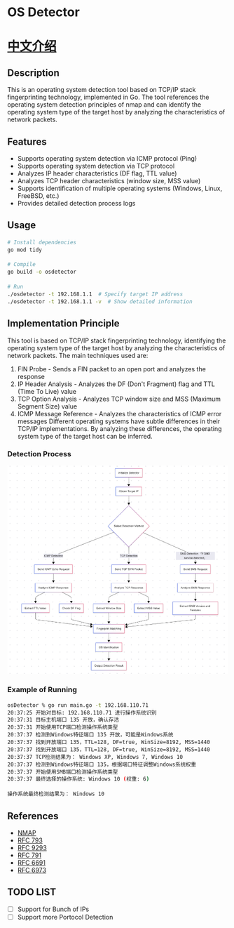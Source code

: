 # OS Detector

# [中文介绍](./README_CN.md)

## Description
This is an operating system detection tool based on TCP/IP stack fingerprinting technology, implemented in Go. The tool references the operating system detection principles of nmap and can identify the operating system type of the target host by analyzing the characteristics of network packets.

## Features

- Supports operating system detection via ICMP protocol (Ping)
- Supports operating system detection via TCP protocol
- Analyzes IP header characteristics (DF flag, TTL value)
- Analyzes TCP header characteristics (window size, MSS value)
- Supports identification of multiple operating systems (Windows, Linux, FreeBSD, etc.)
- Provides detailed detection process logs

## Usage
```bash
# Install dependencies
go mod tidy

# Compile
go build -o osdetector

# Run
./osdetector -t 192.168.1.1  # Specify target IP address
./osdetector -t 192.168.1.1 -v  # Show detailed information
```

## Implementation Principle
This tool is based on TCP/IP stack fingerprinting technology, identifying the operating system type of the target host by analyzing the characteristics of network packets. The main techniques used are:

1. FIN Probe - Sends a FIN packet to an open port and analyzes the response
2. IP Header Analysis - Analyzes the DF (Don't Fragment) flag and TTL (Time To Live) value
3. TCP Option Analysis - Analyzes TCP window size and MSS (Maximum Segment Size) value
4. ICMP Message Reference - Analyzes the characteristics of ICMP error messages
Different operating systems have subtle differences in their TCP/IP implementations. By analyzing these differences, the operating system type of the target host can be inferred.

### Detection Process

![progress](./img/progress.png)


### Example of Running
```bash
osDetector % go run main.go -t 192.168.110.71
20:37:25 开始对目标: 192.168.110.71 进行操作系统识别
20:37:31 目标主机端口 135 开放，确认存活
20:37:31 开始使用TCP端口检测操作系统类型
20:37:37 检测到Windows特征端口 135 开放，可能是Windows系统
20:37:37 找到开放端口 135，TTL=128, DF=true, WinSize=8192, MSS=1440
20:37:37 找到开放端口 135，TTL=128, DF=true, WinSize=8192, MSS=1440
20:37:37 TCP检测结果为： Windows XP, Windows 7, Windows 10
20:37:37 检测到Windows特征端口 135，根据端口特征调整Windows系统权重
20:37:37 开始使用SMB端口检测操作系统类型
20:37:37 最终选择的操作系统: Windows 10 (权重: 6)

操作系统最终检测结果为： Windows 10
```

## References
- [NMAP](https://nmap.org/nmap-fingerprinting-article.txt)
- [RFC 793](https://datatracker.ietf.org/doc/html/rfc761)
- [RFC 9293](https://www.rfc-editor.org/info/rfc9293)
- [RFC 791](https://datatracker.ietf.org/doc/html/rfc791)
- [RFC 6691](https://www.rfc-editor.org/rfc/rfc6691.html)
- [RFC 6973](https://datatracker.ietf.org/doc/html/rfc6973)

## TODO LIST
- [ ] Support for Bunch of IPs
-  [ ] Support more Portocol Detection 